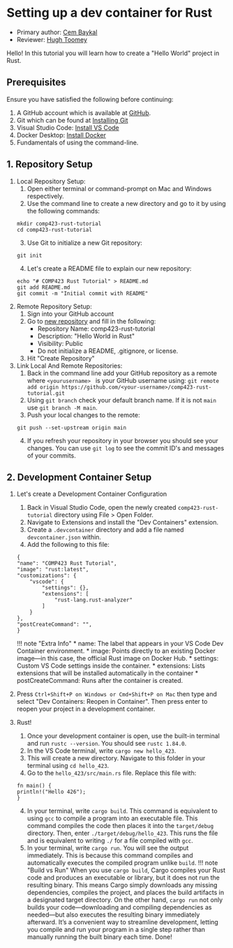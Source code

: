# Setting up a dev container for Rust

* Primary author: [Cem Baykal](https://github.com/baykalcem)
* Reviewer: [Hugh Toomey](https://hughtoomey)

Hello! In this tutorial you will learn how to create a "Hello World" project in Rust.

## Prerequisites
Ensure you have satisfied the following before continuing:<br>
1. A GitHub account which is available at <a href="https://github.com">GitHub</a>.<br>
2. Git which can be found at  <a href="https://git-scm.com/book/en/v2/Getting-Started-Installing-Git">Installing Git</a> <br>
3. Visual Studio Code: <a href="https://code.visualstudio.com/">Install VS Code</a><br>
4. Docker Desktop: <a href="https://www.docker.com/products/docker-desktop/">Install Docker</a><br>
5. Fundamentals of using the command-line.

## 1. Repository Setup
1. Local Repository Setup:
    1. Open either terminal or command-prompt on Mac and Windows respectively. <br>
    2. Use the command line to create a new directory and go to it by using the following commands: <br>
    ```
    mkdir comp423-rust-tutorial
    cd comp423-rust-tutorial
    ```
    3. Use Git to initialize a new Git repository:
    ```
    git init
    ```
    4. Let's create a README file to explain our new repository:
    ```
    echo "# COMP423 Rust Tutorial" > README.md
    git add README.md
    git commit -m "Initial commit with README"
    ```
2. Remote Repository Setup:
    1. Sign into your GitHub account
    2. Go to <a href="https://github.com/new">new repository</a> and fill in the following: <br>
        - Repository Name: comp423-rust-tutorial
        - Description: "Hello World in Rust"
        - Visibility: Public <br>
        - Do not initialize a README, .gitignore, or license.
    3. Hit "Create Repository"
3. Link Local And Remote Repositories:
    1. Back in the command line add your GitHub repository as a remote where ```<yourusername> ``` is your GitHub username using: 
    ```git remote add origin https://github.com/<your-username>/comp423-rust-tutorial.git```
    2. Using ```git branch``` check your default branch name. If it is not ```main``` use ```git branch -M main```.
    3. Push your local changes to the remote: 
    ```
    git push --set-upstream origin main
    ```
    4. If you refresh your repository in your browser you should see your changes. You can use ```git log``` to see the commit ID's and messages of your commits.
## 2. Development Container Setup
1. Let's create a Development Container Configuration <br>
    1. Back in Visual Studio Code, open the newly created ```comp423-rust-tutorial``` directory using File > Open Folder. <br>
    2. Navigate to Extensions and install the "Dev Containers" extension. <br>
    3. Create a ```.devcontainer``` directory and add a file named ```devcontainer.json``` within. <br>
    4. Add the following to this file: <br>
    ```
    {
    "name": "COMP423 Rust Tutorial",
    "image": "rust:latest",
    "customizations": {
        "vscode": {
            "settings": {},
            "extensions": [
                "rust-lang.rust-analyzer"
            ]
        }
    },
    "postCreateCommand": "",
    }
    ```
    !!! note "Extra Info"
        * name: The label that appears in your VS Code Dev Container environment.
        * image: Points directly to an existing Docker image—in this case, the official Rust image on Docker Hub.
        * settings: Custom VS Code settings inside the container.
        * extensions: Lists extensions that will be installed automatically in the container
        * postCreateCommand: Runs after the container is created.

2. Press ```Ctrl+Shift+P on Windows or Cmd+Shift+P on Mac``` then type and select "Dev Containers: Reopen in Container". Then press enter to reopen your project in a development container.
4. Rust!
    1. Once your development container is open, use the built-in terminal and run ```rustc --version```. You should see ```rustc 1.84.0```.
    2. In the VS Code terminal, write ```cargo new hello_423```.
    3. This will create a new directory. Navigate to this folder in your terminal using ```cd hello_423```.
    4. Go to the ```hello_423/src/main.rs``` file. Replace this file with:
    ```
    fn main() {
    println!("Hello 426");
    }
    ```
    4. In your terminal, write ```cargo build```. This command is equivalent to using ```gcc``` to compile a program into an executable file. This command compiles the code then places it into the ```target/debug``` directory. Then, enter ```./target/debug/hello_423```. This runs the file and is equivalent to writing ```./``` for a file compiled with ```gcc```.
    5. In your terminal, write ```cargo run```. You will see the output immediately. This is because this command compiles and automatically executes the compiled program unlike ```build```.
    !!! note "Build vs Run"
        When you use `cargo build`, Cargo compiles your Rust code and produces an executable or library, but it does not run the resulting binary. This means Cargo simply downloads any missing dependencies, compiles the project, and places the build artifacts in a designated target directory. On the other hand, `cargo run` not only builds your code—downloading and compiling dependencies as needed—but also executes the resulting binary immediately afterward. It’s a convenient way to streamline development, letting you compile and run your program in a single step rather than manually running the built binary each time.
 Done!